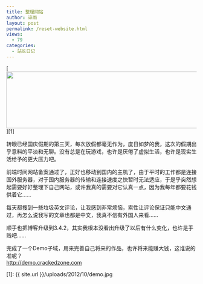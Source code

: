```yaml
---
title: 整理网站
author: 谇雨
layout: post
permalink: /reset-website.html
views:
  - 79
categories:
  - 站长日记
---
```

[<img src="{{ site.url }}/uploads/2012/10/demo.jpg" alt="" title="demo" width="590" height="150" class="alignnone size-full wp-image-716" />][1]

转眼已经国庆假期的第三天，每次放假都毫无作为，度日如梦的我，这次的假期出乎意料的平淡和无聊。没有总是在玩游戏，也许是厌倦了虚拟生活，也许是现实生活给予的更大压力吧。

前端时间网站备案通过了，正好也移动到国内的主机了，由于平时的工作都是连接国外服务器，对于国内服务器的传输和连接速度之快暂时无法适应，于是乎突然想起需要好好整理下自己网站，或许我真的需要对它认真一点，因为我每年都要花钱供着它……

每天都搜到一些垃圾英文评论，让我感到非常烦恼，索性让评论保证只能中文通过，再怎么说我写的文章也都是中文，我真不信有外国人来看……

顺手也把博客升级到3.4.2，其实我根本没看出升级了以后有什么变化，也许是手贱吧……

完成了一个Demo子域，用来完善自己将来的作品，也许将来能赚大钱，这谁说的准呢？  
<a title="Demo" href="http://demo.crackedzone.com" target="_blank">http://demo.crackedzone.com</a>

 [1]: {{ site.url }}/uploads/2012/10/demo.jpg